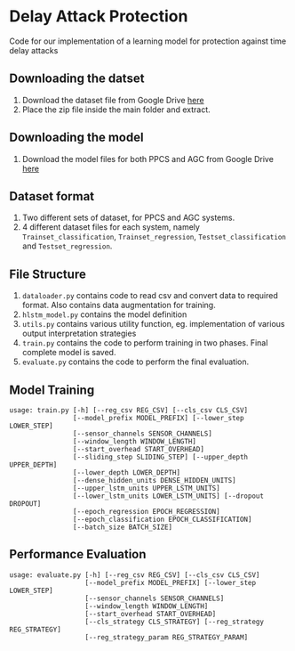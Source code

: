 # Delay Attack Protection
Code for our implementation of a learning model for protection against time delay attacks

## Downloading the datset
1. Download the dataset file from Google Drive [here](https://drive.google.com/file/d/11OYtPBZoj8naV7snSTgvbuSG2VimzQYw/view?usp=sharing)
2. Place the zip file inside the main folder and extract.

## Downloading the model
1. Download the model files for both PPCS and AGC from Google Drive [here](https://drive.google.com/drive/folders/1mNZFCNzrFWOhWykfz5pOi52HE7bjlHrg?usp=sharing)

## Dataset format
1. Two different sets of dataset, for PPCS and AGC systems.
2. 4 different dataset files for each system, namely `Trainset_classification`, `Trainset_regression`, `Testset_classification` and `Testset_regression`.

## File Structure
1. `dataloader.py` contains code to read csv and convert data to required format. Also contains data augmentation for training.
2. `hlstm_model.py` contains the model definition
3. `utils.py` contains various utility function, eg. implementation of various output interpretation strategies
4. `train.py` contains the code to perform training in two phases. Final complete model is saved.
5. `evaluate.py` contains the code to perform the final evaluation.

## Model Training

```
usage: train.py [-h] [--reg_csv REG_CSV] [--cls_csv CLS_CSV]
                [--model_prefix MODEL_PREFIX] [--lower_step LOWER_STEP]
                [--sensor_channels SENSOR_CHANNELS]
                [--window_length WINDOW_LENGTH]
                [--start_overhead START_OVERHEAD]
                [--sliding_step SLIDING_STEP] [--upper_depth UPPER_DEPTH]
                [--lower_depth LOWER_DEPTH]
                [--dense_hidden_units DENSE_HIDDEN_UNITS]
                [--upper_lstm_units UPPER_LSTM_UNITS]
                [--lower_lstm_units LOWER_LSTM_UNITS] [--dropout DROPOUT]
                [--epoch_regression EPOCH_REGRESSION]
                [--epoch_classification EPOCH_CLASSIFICATION]
                [--batch_size BATCH_SIZE]
```

## Performance Evaluation

```
usage: evaluate.py [-h] [--reg_csv REG_CSV] [--cls_csv CLS_CSV]
                   [--model_prefix MODEL_PREFIX] [--lower_step LOWER_STEP]
                   [--sensor_channels SENSOR_CHANNELS]
                   [--window_length WINDOW_LENGTH]
                   [--start_overhead START_OVERHEAD]
                   [--cls_strategy CLS_STRATEGY] [--reg_strategy REG_STRATEGY]
                   [--reg_strategy_param REG_STRATEGY_PARAM]
```
